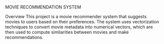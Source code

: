 MOVIE RECOMMENDATION SYSTEM

Overview
This project is a movie recommender system that suggests movies to users based on their preferences. The system uses vectorization techniques to convert movie metadata into numerical vectors, which are then used to compute similarities between movies and make recommendations.
